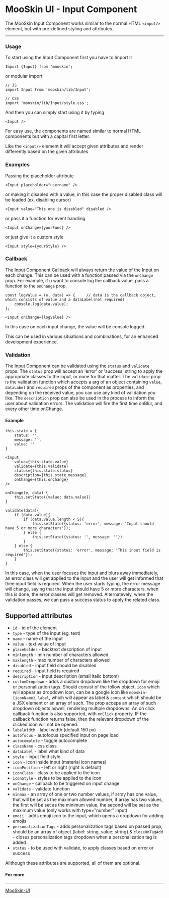 # MooSkin UI - Input Component

The MooSkin Input Component works similar to the normal HTML `<input/>` element, but with pre-defined styling and attributes.

___

### Usage

To start using the Input Component first you have to Import it

```
Import {Input} from 'mooskin';
```
or modular import
```
// JS
import Input from 'mooskin/lib/Input';

// CSS
import 'mooskin/lib/Input/style.css';
```

And then you can simply start using it by typing

```
<Input />
```

For easy use, the components are named similar to normal HTML components but with a capital first letter.

Like the `<input/>` element it will accept given attributes and render differently based on the given attributes

### Examples

Passing the placeholder attribute

```
<Input placeholder="username" />
```

or making it disabled with a value, in this case the proper disabled class will be loaded (ex. disabling cursor)

```
<Input value="This one is disabled" disabled />
```

or pass it a function for event handling

```
<Input onChange={yourFunc} />
```

or just give it a custom style

```
<Input style={yourStyle} />
```

### Callback

The Input Component Callback will always return the value of the Input on each change. This can be used with a function passed via the `onChange` prop. For example, if u want to console log the callback value, pass a function to the `onChange` prop.

```
const logValue = (e, data) => {     // data is the callback object, which consists of value and a dataLabel(not required)
    console.log(data.value);
};

<Input onChange={logValue} />
```
In this case on each input change, the value will be console logged.

This can be used in various situations and combinations, for an enhanced development experience.

### Validation

The Input Component can be validated using the `status` and `validate` props. The `status` prop will accept an 'error' or 'success' string to apply the appropriate classes to the input, or none for that matter. The `validate` prop is the validation function which accepts a arg of an object containing `value`, `dataLabel` and `required` props of the component as properties, and depending on the received value, you can use any kind of validation you like. The `description` prop can also be used in the process to inform the user about validation errors. The validation will fire the first time onBlur, and every other time onChange.

#### Example

```
this.state = {
    status: '',
    message: '',
    value: ''
}

<Input
    value={this.state.value}
    validate={this.validate}
    status={this.state.status}
    description={this.state.message}
    onChange={this.onChange}
/>

onChange(e, data) {
    this.setState({value: data.value})
}

validate(data){
    if (data.value){
        if (data.value.length < 5){
            this.setState({status: 'error', message: 'Input should have 5 or more characters'});
        } else {
            this.setState({status: '', message: ''})
        }
    } else {
        this.setState({status: 'error', message: 'This input field is required'});
    }
}
```

In this case, when the user focuses the input and blurs away immediately, an error class will get applied to the input and the user will get informed that thee input field is required. When the user starts typing, the error message will change, saying that the input should have 5 or more characters, when this is done, the error classes will get removed. Alternatevely, when the validation passes, we can pass a success status to apply the related class.

<div class="playground-doc">

## Supported attributes 

* `id` - id of the element
* `type` - type of the input (eg. text)
* `name` - name of the input
* `value` - text value of input
* `placeholder` - backtext description of input
* `minlength` - min number of characters allowed
* `maxlength` - max number of characters allowed
* `disabled` - input field should be disabled
* `required` - input field is required
* `description` - input description (small italic bottom)
* `customDropdown` - adds a custom dropdown like the dropdown for emoji or personalization tags. Should consist of the follow object, `icon` which will appear as dropdown icon, can be a google icon like `mooskin-{iconName}`, `label`, which will appear as label & `content` which should be a JSX element or an array of such. The prop acceps an array of such dropdown objects aswell, rendering multiple dropdowns. An on click callback function is also supported, with `onClick` property. IF the callback function returns false, then the relevant dropdown of the clicked icon will not be opened.
* `labelWidth` - label width (default 150 px)
* `autofocus` - autofocus specified input on page load
* `autocomplete` - toggle autocomplete
* `className` - css class
* `dataLabel` - label what kind of data 
* `style` - input field style
* `icon` - icon inside input (material icon names)
* `iconPosition` - left or right (right is default)
* `iconClass` - class to be applied to the icon
* `iconStyle` - styles to be applied to the icon
* `onChange` - callback to be triggered on input change
* `validate` - validate function
* `minmax` - an array of one or two number values, if array has one value, that will be set as the maximum allowed number, if array has two values, the first will be set as the minimum value, the second will be set as the maximum value (only works with type="number" input)
* `emoji` - adds emoji icon to the input, which opens a dropdown for adding emojis
* `personalizationTags` - adds personalization tags based on passed prop, should be an array of object {label: string, value: string}
& `closeOnTagAdd` - closes personalization tags dropdown when a personalization tag is added
* `status` - to be used with validate, to apply classes based on error or success

</div>

Allthough these attributes are supported, all of them are optional.

#### For more

___

[MooSkin-UI](https://github.com/moosend/mooskin-ui)